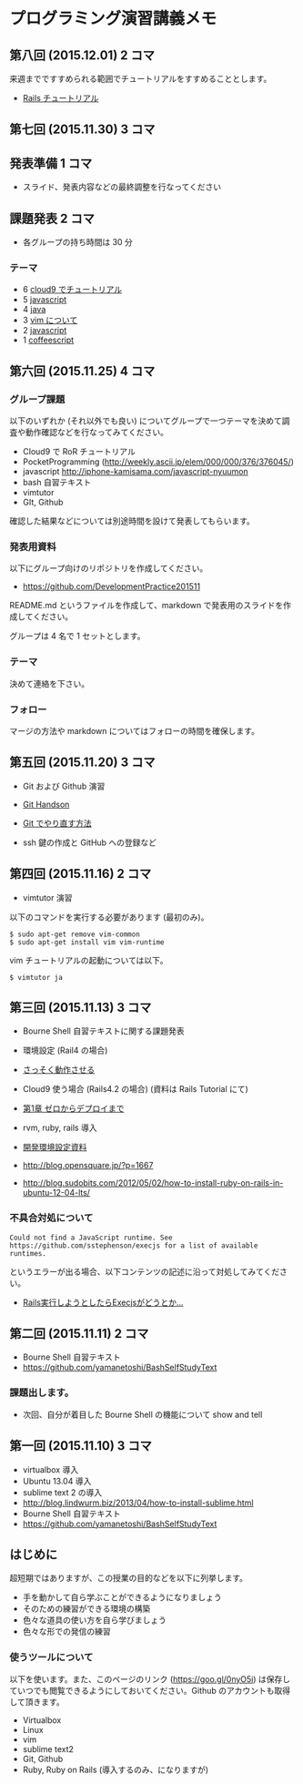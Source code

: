 # プログラミング演習講義メモ

## 第八回 (2015.12.01) 2 コマ

来週までですすめられる範囲でチュートリアルをすすめることとします。

- [Rails チュートリアル](http://railstutorial.jp/chapters/beginning?version=4.2#cha-beginning)

## 第七回 (2015.11.30) 3 コマ

## 発表準備 1 コマ

- スライド、発表内容などの最終調整を行なってください

## 課題発表 2 コマ

- 各グループの持ち時間は 30 分

### テーマ

- 6 [cloud9 でチュートリアル](https://github.com/DevelopmentPractice201511/20151125-sample-6)
- 5 [javascript](https://github.com/DevelopmentPractice201511/20151125-sample-5)
- 4 [java](https://github.com/DevelopmentPractice201511/20151125-sample-4)
- 3 [vim について](https://github.com/DevelopmentPractice201511/20151125-sample-3)
- 2 [javascript](https://github.com/DevelopmentPractice201511/20151125-sample-2)
- 1 [coffeescript](https://github.com/DevelopmentPractice201511/20151125-sample-1)

## 第六回 (2015.11.25) 4 コマ

### グループ課題

以下のいずれか (それ以外でも良い) についてグループで一つテーマを決めて調査や動作確認などを行なってみてください。

- Cloud9 で RoR チュートリアル
- PocketProgramming (http://weekly.ascii.jp/elem/000/000/376/376045/)
- javascript http://iphone-kamisama.com/javascript-nyuumon
- bash 自習テキスト
- vimtutor
- GIt, Github

確認した結果などについては別途時間を設けて発表してもらいます。

### 発表用資料

以下にグループ向けのリポジトリを作成してください。

- https://github.com/DevelopmentPractice201511

README.md というファイルを作成して、markdown で発表用のスライドを作成してください。

グループは 4 名で 1 セットとします。

### テーマ

決めて連絡を下さい。

### フォロー

マージの方法や markdown についてはフォローの時間を確保します。


## 第五回 (2015.11.20) 3 コマ

- Git および Github 演習

 - [Git Handson](https://github.com/yamanetoshi/Git-Handson/blob/master/tutorial.md)
 - [Git でやり直す方法](https://github.com/yamanetoshi/Git-Handson/blob/master/retry.md)

- ssh 鍵の作成と GitHub への登録など

## 第四回 (2015.11.16) 2 コマ

- vimtutor 演習

以下のコマンドを実行する必要があります (最初のみ)。

```
$ sudo apt-get remove vim-common
$ sudo apt-get install vim vim-runtime
```

vim チュートリアルの起動については以下。

```
$ vimtutor ja
```

## 第三回 (2015.11.13) 3 コマ

- Bourne Shell 自習テキストに関する課題発表

- 環境設定 (Rail4 の場合)
 - [さっそく動作させる](http://railstutorial.jp/chapters/beginning?version=4.0#sec-up_and_running)


- Cloud9 使う場合 (Rails4.2 の場合) (資料は Rails Tutorial にて)
 - [第1章 ゼロからデプロイまで](http://railstutorial.jp/chapters/beginning?version=4.2#cha-beginning)


- rvm, ruby, rails 導入
 - [開発環境設定資料](https://github.com/DevelopmentPractice201308/material/blob/master/installation.md)
 - http://blog.opensquare.jp/?p=1667
 - http://blog.sudobits.com/2012/05/02/how-to-install-ruby-on-rails-in-ubuntu-12-04-lts/

### 不具合対処について

```
Could not find a JavaScript runtime. See https://github.com/sstephenson/execjs for a list of available runtimes.
```

というエラーが出る場合、以下コンテンツの記述に沿って対処してみてください。

- [Rails実行しようとしたらExecjsがどうとか…](http://qiita.com/timadayon/items/21201378bbb6034c9edb)


## 第二回 (2015.11.11) 2 コマ

- Bourne Shell 自習テキスト
 - https://github.com/yamanetoshi/BashSelfStudyText

### 課題出します。

- 次回、自分が着目した Bourne Shell の機能について show and tell

## 第一回 (2015.11.10) 3 コマ

- virtualbox 導入
- Ubuntu 13.04 導入
- sublime text 2 の導入
 - http://blog.lindwurm.biz/2013/04/how-to-install-sublime.html
- Bourne Shell 自習テキスト
 - https://github.com/yamanetoshi/BashSelfStudyText

## はじめに

超短期ではありますが、この授業の目的などを以下に列挙します。

- 手を動かして自ら学ぶことができるようになりましょう
- そのための練習ができる環境の構築
- 色々な道具の使い方を自ら学びましょう
- 色々な形での発信の練習

### 使うツールについて

以下を使います。また、このページのリンク (https://goo.gl/0nyO5i) は保存していつでも閲覧できるようにしておいてください。Github のアカウントも取得して頂きます。

- Virtualbox
- Linux
- vim
- sublime text2
- Git, Github
- Ruby, Ruby on Rails (導入するのみ、になりますが)
